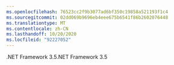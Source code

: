 ```yaml
---
ms.openlocfilehash: 76523cc2f9b3077ad6bf350c19858a521193f1c4
ms.sourcegitcommit: 02dd069b9696eb4eee675b6541f86b2602076448
ms.translationtype: MT
ms.contentlocale: zh-CN
ms.lasthandoff: 10/20/2020
ms.locfileid: "92227052"
---
```

<span data-ttu-id="f359e-101">.NET Framework 3.5</span><span class="sxs-lookup"><span data-stu-id="f359e-101">.NET Framework 3.5</span></span>